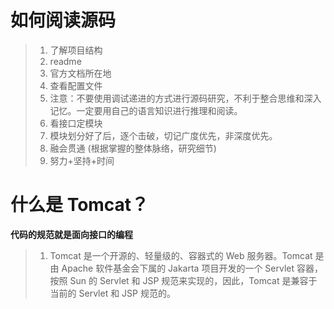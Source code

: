 # 如何阅读源码
> 1. 了解项目结构
> 2. readme
> 3. 官方文档所在地
> 4. 查看配置文件
> 5. 注意：不要使用调试递进的方式进行源码研究，不利于整合思维和深入记忆。一定要用自己的语言知识进行推理和阅读。
> 6. 看接口定模块
> 7. 模块划分好了后，逐个击破，切记广度优先，非深度优先。
> 8. 融会贯通 (根据掌握的整体脉络，研究细节)
> 9. 努力+坚持+时间

# 什么是 Tomcat？
**代码的规范就是面向接口的编程**
> 1. Tomcat 是一个开源的、轻量级的、容器式的 Web 服务器。Tomcat 是由 Apache 软件基金会下属的 Jakarta 项目开发的一个 Servlet 容器，按照 Sun 的 Servlet 和 JSP 规范来实现的，因此，Tomcat 是兼容于当前的 Servlet 和 JSP 规范的。